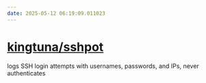 ```yaml
---
date: 2025-05-12 06:19:09.011023
---
```


# [kingtuna/sshpot](https://github.com/kingtuna/sshpot)

logs SSH login attempts with usernames, passwords, and IPs, never authenticates